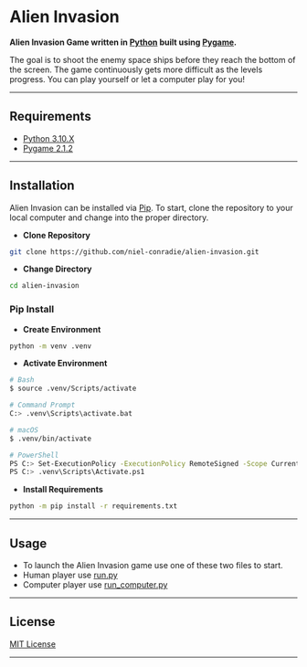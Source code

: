 # **Alien Invasion**

**Alien Invasion Game written in [Python](https://www.python.org) built using [Pygame](https://www.pygame.org/news).**

The goal is to shoot the enemy space ships before they reach the bottom of the screen. The game continuously gets more difficult as the levels progress. You can play yourself or let a computer play for you!

----
## **Requirements**

- [Python 3.10.X](https://www.python.org/downloads/)
- [Pygame 2.1.2](https://www.pygame.org/news)
----
## **Installation**

Alien Invasion can be installed via [Pip](https://pypi.org/project/pip/). To start, clone the repository to your local computer and change into the proper directory.

* **Clone Repository**
```bash
git clone https://github.com/niel-conradie/alien-invasion.git
```
* **Change Directory**
```bash
cd alien-invasion
```
### **Pip Install**

* **Create Environment**
```bash
python -m venv .venv
```
* **Activate Environment**
```bash
# Bash
$ source .venv/Scripts/activate

# Command Prompt
C:> .venv\Scripts\activate.bat

# macOS
$ .venv/bin/activate

# PowerShell
PS C:> Set-ExecutionPolicy -ExecutionPolicy RemoteSigned -Scope CurrentUser
PS C:> .venv\Scripts\Activate.ps1
```
* **Install Requirements**
```bash
python -m pip install -r requirements.txt
```
----
## **Usage**

- To launch the Alien Invasion game use one of these two files to start.
- Human player use [run.py](https://github.com/niel-conradie/alien-invasion/blob/master/alien-invasion/run.py)
- Computer player use [run_computer.py](https://github.com/niel-conradie/alien-invasion/blob/master/alien-invasion/run_computer.py)

----
## **License**

[MIT License](https://github.com/niel-conradie/Alien-Invasion/blob/master/LICENSE)

----